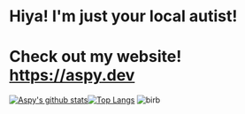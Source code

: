# Hiya! I'm just your local autist!
# Check out my website! https://aspy.dev
[![Aspy's github stats](https://github-readme-stats.vercel.app/api?username=SomeAspy&count_private=true&include_all_commits=true&show_icons=true&theme=dark&hide_border=true)](https://github.com/anuraghazra/github-readme-stats)[![Top Langs](https://github-readme-stats.vercel.app/api/top-langs/?username=SomeAspy&layout=compact&theme=dark&count_private=true&hide_border=true&langs_count=10)](https://github.com/anuraghazra/github-readme-stats)
![birb](https://user-images.githubusercontent.com/33640860/149058683-8ca11612-6e8d-4a91-8a0f-ae9cf0cf02f6.png)
